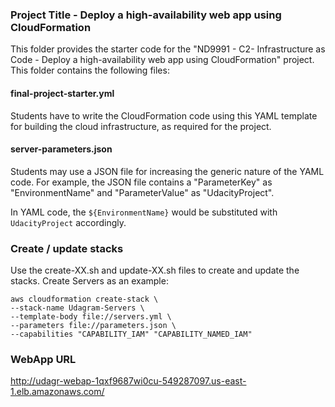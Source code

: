 ### Project Title - Deploy a high-availability web app using CloudFormation
This folder provides the starter code for the "ND9991 - C2- Infrastructure as Code - Deploy a high-availability web app using CloudFormation" project. This folder contains the following files:


#### final-project-starter.yml
Students have to write the CloudFormation code using this YAML template for building the cloud infrastructure, as required for the project. 

#### server-parameters.json
Students may use a JSON file for increasing the generic nature of the YAML code. For example, the JSON file contains a "ParameterKey" as "EnvironmentName" and "ParameterValue" as "UdacityProject". 

In YAML code, the `${EnvironmentName}` would be substituted with `UdacityProject` accordingly.

### Create / update stacks
Use the create-XX.sh and update-XX.sh files to create and update the stacks.
Create Servers as an example:
```
aws cloudformation create-stack \
--stack-name Udagram-Servers \
--template-body file://servers.yml \
--parameters file://parameters.json \
--capabilities "CAPABILITY_IAM" "CAPABILITY_NAMED_IAM" 
```

### WebApp URL
http://udagr-webap-1qxf9687wi0cu-549287097.us-east-1.elb.amazonaws.com/
